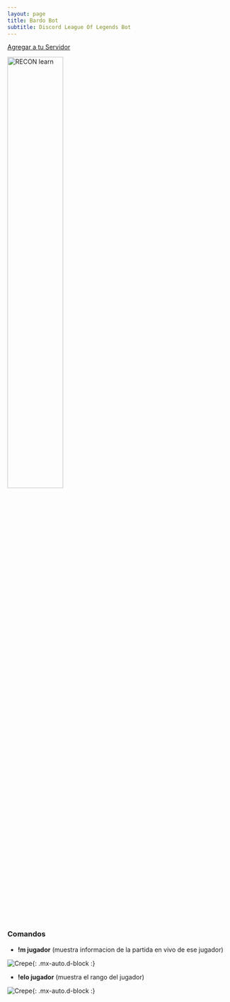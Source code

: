 ```yaml
---
layout: page
title: Bardo Bot
subtitle: Discord League Of Legends Bot
---
```


 [Agregar a tu Servidor]()


<a href="https://discord.com/oauth2/authorize?client_id=692202081150304328&permissions=8&scope=bot"><img src="https://iili.io/dMbIqJ.png" alt="RECON learn" width="50%"></a>





### Comandos

- **!m jugador** (muestra informacion de la partida en vivo de ese jugador)

![Crepe](https://iili.io/dMDgDX.png){: .mx-auto.d-block :}

- **!elo jugador** (muestra el rango del jugador)

![Crepe](https://iili.io/dMDUNt.png){: .mx-auto.d-block :}



